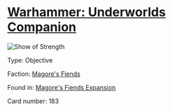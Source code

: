 # [Warhammer: Underworlds Companion](https://guidokessels.github.io/wh-underworlds)

  

![Show of Strength](https://warhammerunderworlds.com/wp-content/uploads/sites/6/2018/03/183_ENG.png)



Type: Objective

Faction: [Magore's Fiends](https://guidokessels.github.io/wh-underworlds/factions/magores-fiends)

Found in: [Magore's Fiends Expansion](https://guidokessels.github.io/wh-underworlds/locations/magores-fiends-expansion)

Card number: 183
